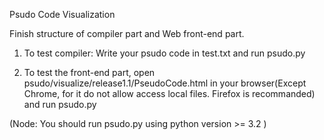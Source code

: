Psudo Code Visualization

Finish structure of compiler part and Web front-end part.

1. To test compiler:
Write your psudo code in test.txt and run psudo.py

2. To test the front-end part, open psudo/visualize/release1.1/PseudoCode.html in your browser(Except Chrome, for it do not allow access local files. Firefox is recommanded) and run psudo.py

(Node: You should run psudo.py using python version >= 3.2 )

